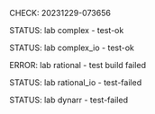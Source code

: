 CHECK: 20231229-073656
STATUS: lab complex - test-ok
STATUS: lab complex_io - test-ok
ERROR: lab rational - test build failed
STATUS: lab rational_io - test-failed
STATUS: lab dynarr - test-failed
